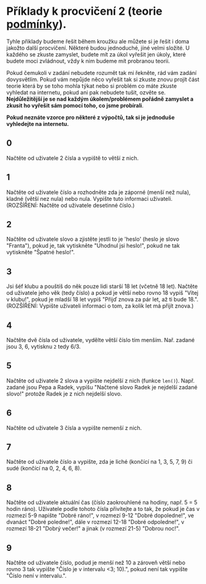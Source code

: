 # Příklady k procvičení 2 (teorie [podmínky](../teorie/4_podmínky.ipynb)).

Tyhle přiklady budeme řešit během kroužku ale můžete si je řešit i doma jakožto další procvičení. Některé budou jednoduché, jíné velmi složité. U každého se zkuste zamyslet, budete mít za úkol vyřešit jen úkoly, které budete moci zvládnout, vždy k nim budeme mít probranou teorii. 

Pokud čemukoli v zadání nebudete rozumět tak mi řekněte, rád vám zadání dovysvětlím. Pokud vám nepůjde něco vyřešit tak si zkuste znovu projít část teorie která by se toho mohla týkat nebo si problém co máte zkuste vyhledat na internetu, pokud ani pak nebudete tušit, ozvěte se. **Nejdůležitější je se nad každým úkolem/problémem pořádně zamyslet a zkusit ho vyřešit sám pomocí toho, co jsme probírali**.  

**Pokud neznáte vzorce pro některé z výpočtů, tak si je jednoduše vyhledejte na internetu.**

## 0
Načtěte od uživatele 2 čísla a vypiště to větší z nich.

## 1
Načtěte od uživatele číslo a rozhodněte zda je záporné (menší než nula), kladné (větší nez nula) nebo nula. Vypište
tuto informaci uživateli. (ROZŠÍŘENÍ: Načtěte od uživatele desetinné číslo.) 

## 2
Načtěte od uživatele slovo a zjistěte jestli to je 'heslo' (heslo je slovo "Franta"), pokud je, tak vytiskněte "Uhodnul jsi heslo!", pokud ne tak vytiskněte "Špatné heslo!".

## 3
Jsi šéf klubu a pouštíš do něk pouze lidi starší 18 let (včetně 18 let). Načtěte od uživatele jeho věk (tedy číslo) a pokud je větší nebo rovno 18 vypiš "Vítej v klubu!", pokud je mladší 18 let vypiš "Přijď znova za pár let, až ti bude 18.". (ROZŠÍŘENÍ: Vypište uživateli informaci o tom, za kolik let má přijít znova.)

## 4
Načtěte dvě čísla od uživatele, vydělte větší číslo tím menším. Nař. zadané jsou 3, 6, vytisknu `2` tedy 6/3.

## 5
Načtěte od uživatele 2 slova a vypište nejdelší z nich (funkce `len()`). Např. zadané jsou Pepa a Radek, vypíšu "Načtené slovo Radek je nejdelší zadané slovo!" protože Radek je z nich nejdelší slovo.

## 6
Načtěte od uživatele 3 čísla a vypište nemenší z nich.

## 7
Načtěte od uživatele číslo a vypište, zda je liché (končící na 1, 3, 5, 7, 9) či sudé (končící na 0, 2, 4, 6, 8).

## 8
Načtěte od uživatele aktuální čas (číslo zaokrouhlené na hodiny, např. 5 = 5 hodin ráno). Uživatele podle tohoto čísla přivítejte a to tak, že pokud je čas v rozmezí 5-9 napište "Dobré ráno!", v rozmezí 9-12 "Dobré dopoledne!", ve dvanáct "Dobré poledne!", dále v rozmezí 12-18 "Dobré odpoledne!", v rozmezí 18-21 "Dobrý večer!" a jinak (v rozmezí 21-5) "Dobrou noc!".

## 9
Načtěte od uživatele číslo, podud je menší než 10 a zároveň větší nebo rovno 3 tak vypište "Číslo je v intervalu <3; 10).", pokud není tak vypište "Číslo není v intervalu.".